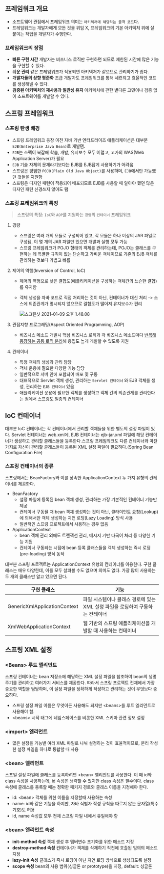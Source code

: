 ## 프레임워크 개요

* 소프트웨어 관점에서 프레임워크 의미는 `아키텍처에 해당하는 골격 코드`다.
* 프레임워크는 개발자에게 모든 것을 위임 X, 프레임워크의 기본 아키텍처 위에 살 붙이는 작업을 개발자가 수행한다.

### 프레임워크의 장점

* **빠른 구현 시간**
  개발자는 비즈니스 로직만 구현하면 되므로 제한된 시간에 많은 기능을 구현할 수 있다.
* **쉬운 관리**
  같은 프레임워크가 적용되면 아키텍처가 같으므로 관리하기가 쉽다.
* **개발자들의 상향 평준화**
  초급 개발자도 프레임워크를 통해 세련되고 효율적인 코드를 생성해낼 수 있다.
* **검증된 아키텍처의 재사용과 일관성 유지**
  아키텍처에 관한 별다른 고민이나 검증 없이 소프트웨어를 개발할 수 있다.



## 스프링 프레임워크

### 스프링 탄생 배경

* 스프링 프레임워크 등장 이전 자바 기반 엔터프라이즈 애플리케이션은 대부분 `EJB(Enterprise Java Bean)`로 개발됌.
* `EJB`는 스펙이 복잡해 학습, 개발, 유지보수 모두 어렵고, 고가의 WAS(Web Application Server)가 필요
* `EJB` 기술 자체의 문제라기보다는 EJB를 EJB답게 사용하기가 어려움
* 스프링은 평범한 `POJO(Plain Old Java Object)`를 사용하며, `EJB`에서만 가능했던 것들을 지원함
* 스프링은 디자인 패턴이 적용되어 배포되므로 EJB를 사용할 때 알아야 했던 많은 디자인 패턴 신경쓰지 않아도 됌

### 스프링 프레임워크의 특징

> 스프링의 특징: `IoC`와 `AOP`를 지원하는 `경량`의 `컨테이너` 프레임워크

1. 경량

   * 스프링은 여러 개의 모듈로 구성되어 있고, 각 모듈은 하나 이상의 JAR 파일로 구성됌, 이 몇 개의 JAR 파일만 있으면 개발과 실행 모두 가능
   * 스프링 프레임워크가 POJO 형태의 객체를 관리하는데, POJO는 클래스를 구현하는 데 특별한 규칙이 없는 단순하고 가벼운 객체이므로 기존의 EJB 객체를 관리하는 것보다 가볍고 빠름

2. 제어의 역행(Inversion of Control, IoC)

   * 제어의 역행으로 낮은 결합도(애플리케이션을 구성하는 객체간의 느슨한 결합)를 유지함

   * 객체 생성을 자바 코드로 직접 처리하는 것이 아닌, 컨테이너가 대신 처리
     -> 소스에 의존관계가 명시되지 않으므로 결합도가 떨어져 유지보수가 편리

     ![스크린샷 2021-01-09 오후 1.48.08]($md-images/%E1%84%89%E1%85%B3%E1%84%8F%E1%85%B3%E1%84%85%E1%85%B5%E1%86%AB%E1%84%89%E1%85%A3%E1%86%BA%202021-01-09%20%E1%84%8B%E1%85%A9%E1%84%92%E1%85%AE%201.48.08.png)

     

3. 관점지향 프로그래밍(Aspect Oriented Programming, AOP)

   * 비즈니스 메소드 개발시 핵심 비즈니스 로직과 각 비즈니스 메소드마다 <u>반복해 등장하는 공통 로직 분리</u>해 응집도 높게 개발할 수 있도록 지원

4. 컨테이너

   * 특정 객체의 생성과 관리 담당
   * 객체 운용에 필요한 다양한 기능 담당
   * 일반적으로 서버 안에 포함되어 배포 및 구동
   * 대표적으로 Servlet 객체 생성, 관리하는 `Servlet 컨테이너` 와 EJB 객체를 생성, 관리하는 `EJB 컨테이너` 있음
   * 애플리케이션 운용에 필요한 객체를 생성하고 객체 간의 의존관계를 관리한다는 점에서 스프링도 일종의 컨테이너



## IoC 컨테이너

대부분 IoC 컨테이너는 각 컨테이너에서 관리할 객체들을 위한 별도의 설정 파일이 있다. Servlet 컨테이너는 web.xml에, EJB 컨테이너는 ejb-jar.xml 파일에 해당 컨테이너가 생성하고 관리할 클래스들을 등록한다.스프링 프레임워크도 다른 컨테이너와 마찬가지로 자신이 관리할 클래스들이 등록된 XML 설정 파일이 필요하다.(Spring Bean Configuration File)



### 스프링 컨테이너의 종류

스프링에서는 BeanFactory와 이를 상속한 ApplicationContext 두 가지 유형의 컨테이너를 제공한다.

* BeanFactory
  * 설정 파일에 등록된 bean 객체 생성, 관리하는 가장 기본적인 컨테이너 기능만 제공
  * 컨테이너 구동될 때 bean 객체 생성하는 것이 아닌, 클라이언트 요청(Lookup)에 의해서만 객체 생성하는 지연 로딩(Lazy Loading) 방식 사용
  * 일반적인 스프링 프로젝트에서 사용하는 경우 없음
* ApplicationContext
  * bean 객체 관리 외에도 트랜잭선 관리, 메시지 기반 다국어 처리 등 다양한 기능 지원
  * 컨테이너 구동되는 시점에 bean 등록 클래스들을 객체 생성하는 즉시 로딩(pre-loading) 방식 동작

대부분 스프링 프로젝트는 ApplicationContext 유형의 컨테이너를 이용한다. 구현 클래스는 매우 다양한데, 이를 모두 살펴볼 수도 없으며 의미도 없다. 가장 많이 사용하는 두 개의 클래스만 알고 있으면 된다.

| 구현 클래스                  | 기능                                                         |
| ---------------------------- | ------------------------------------------------------------ |
| GenericXmlApplicationContext | 파일 시스템이나 클래스 경로에 있는 XML 설정 파일을 로딩하여 구동하는 컨테이너 |
| XmlWebApplicationContext     | 웹 기반의 스프링 애플리케이션을 개발할 때 사용하는 컨테이너  |



## 스프링 XML 설정

### \<Beans> 루트 엘리먼트

스프링 컨테이너는 bean 저장소에 해당하는 XML 설정 파일을 참조하여 bean의 생명 주기를 관리하고 여러가지 서비스를 제공한다. 따라서 스프링 프로젝트 전체에서 가장 중요한 역할을 담당하며, 이 설정 파일을 정확하게 작성하고 관리하는 것이 무엇보다 중요하다.

* 스프링 설정 파일 이름은 무엇이든 사용해도 되지만 \<beans>를 루트 엘리먼트로 사용해야 함.
* \<beans> 시작 태그에 네임스페이스를 비롯한 XML 스키마 관련 정보 설정

### \<import> 엘리먼트

* 많은 설정을 기능별 여러 XML 파일로 나눠 설정하는 것이 효율적이므로, 분리 작성한  설정 파일을 하나로 통합할 때 사용

### \<bean> 엘리먼트

스프일 설정 파일에 클래스를 등록하려면 \<bean> 엘리먼트를 사용한다. 이 때 id와 class 속성을 사용하는데, id 속성은 생략할 수 있지만 class 속성은 필수이다. class 속성에 클래스를 등록할 때는 정확한 패키지 경로와 클래스 이름을 지정해야 한다.

* id: \<bean> 객체를 위한 이름을 지정할때 사용하는 속성
* name: id와 같은 기능을 하지만, 자바 식별자 작성 규칙을 따르지 않는 문자열(특수기호)도 허용
* id, name 속성값 모두 전체 스프링 파일 내에서 유일해야 함

### \<bean> 엘리먼트 속성

* **init-method 속성**
  객체 생성 후 멤버변수 초기화를 위한 메소드 지정
* **destroy-method 속성**
  컨테이너가 객체를 삭제하기 직전에 호출된 임의의 메소드 지정
* **lazy-init 속성**
  클래스가 즉시 로딩이 아닌 지연 로딩 방식으로 생성되도록 설정
* **scope 속성**
  bean의 사용 범위(싱글톤 or prototype)을 지정, default: 싱글톤

